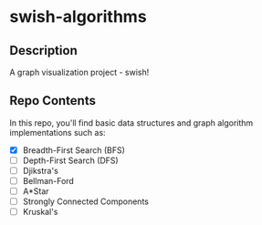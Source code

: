 # swish-algorithms
## Description
A graph visualization project - swish!

## Repo Contents
In this repo, you'll find basic data structures and graph algorithm implementations such as:

- [x] Breadth-First Search (BFS)
- [ ] Depth-First Search (DFS)
- [ ] Djikstra's
- [ ] Bellman-Ford
- [ ] A*Star
- [ ] Strongly Connected Components
- [ ] Kruskal's
